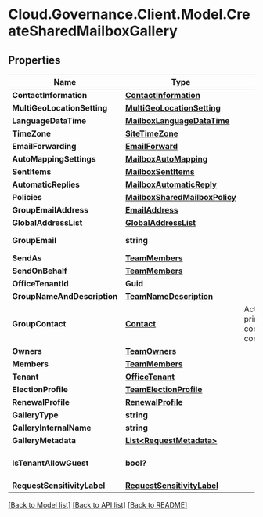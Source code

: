 # Cloud.Governance.Client.Model.CreateSharedMailboxGallery
## Properties

Name | Type | Description | Notes
------------ | ------------- | ------------- | -------------
**ContactInformation** | [**ContactInformation**](ContactInformation.md) |  | [optional] 
**MultiGeoLocationSetting** | [**MultiGeoLocationSetting**](MultiGeoLocationSetting.md) |  | [optional] 
**LanguageDataTime** | [**MailboxLanguageDataTime**](MailboxLanguageDataTime.md) |  | [optional] 
**TimeZone** | [**SiteTimeZone**](SiteTimeZone.md) |  | [optional] 
**EmailForwarding** | [**EmailForward**](EmailForward.md) |  | [optional] 
**AutoMappingSettings** | [**MailboxAutoMapping**](MailboxAutoMapping.md) |  | [optional] 
**SentItems** | [**MailboxSentItems**](MailboxSentItems.md) |  | [optional] 
**AutomaticReplies** | [**MailboxAutomaticReply**](MailboxAutomaticReply.md) |  | [optional] 
**Policies** | [**MailboxSharedMailboxPolicy**](MailboxSharedMailboxPolicy.md) |  | [optional] 
**GroupEmailAddress** | [**EmailAddress**](EmailAddress.md) |  | [optional] 
**GlobalAddressList** | [**GlobalAddressList**](GlobalAddressList.md) |  | [optional] 
**GroupEmail** | **string** |  | [optional] [readonly] 
**SendAs** | [**TeamMembers**](TeamMembers.md) |  | [optional] 
**SendOnBehalf** | [**TeamMembers**](TeamMembers.md) |  | [optional] 
**OfficeTenantId** | **Guid** |  | [optional] 
**GroupNameAndDescription** | [**TeamNameDescription**](TeamNameDescription.md) |  | [optional] 
**GroupContact** | [**Contact**](Contact.md) | Activity model for primary contact,secondary contact | [optional] 
**Owners** | [**TeamOwners**](TeamOwners.md) |  | [optional] 
**Members** | [**TeamMembers**](TeamMembers.md) |  | [optional] 
**Tenant** | [**OfficeTenant**](OfficeTenant.md) |  | [optional] 
**ElectionProfile** | [**TeamElectionProfile**](TeamElectionProfile.md) |  | [optional] 
**RenewalProfile** | [**RenewalProfile**](RenewalProfile.md) |  | [optional] 
**GalleryType** | **string** |  | [optional] 
**GalleryInternalName** | **string** |  | [optional] 
**GalleryMetadata** | [**List&lt;RequestMetadata&gt;**](RequestMetadata.md) |  | [optional] 
**IsTenantAllowGuest** | **bool?** |  | [optional] [default to false]
**RequestSensitivityLabel** | [**RequestSensitivityLabel**](RequestSensitivityLabel.md) |  | [optional] 

[[Back to Model list]](../README.md#documentation-for-models) [[Back to API list]](../README.md#documentation-for-api-endpoints) [[Back to README]](../README.md)


